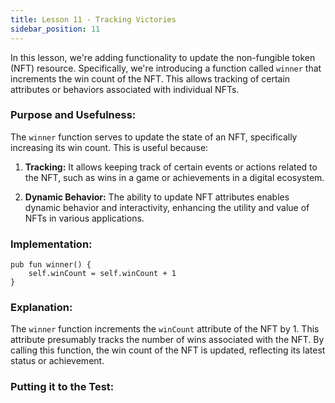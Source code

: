 ```yaml
---
title: Lesson 11 - Tracking Victories
sidebar_position: 11
---
```


In this lesson, we're adding functionality to update the non-fungible token (NFT) resource. Specifically, we're introducing a function called `winner` that increments the win count of the NFT. This allows tracking of certain attributes or behaviors associated with individual NFTs.

### **Purpose and Usefulness:**

The `winner` function serves to update the state of an NFT, specifically increasing its win count. This is useful because:

1. **Tracking:** It allows keeping track of certain events or actions related to the NFT, such as wins in a game or achievements in a digital ecosystem.

2. **Dynamic Behavior:** The ability to update NFT attributes enables dynamic behavior and interactivity, enhancing the utility and value of NFTs in various applications.

### **Implementation:**

```cadence
pub fun winner() {
    self.winCount = self.winCount + 1
}
```

### **Explanation:**

The `winner` function increments the `winCount` attribute of the NFT by 1. This attribute presumably tracks the number of wins associated with the NFT. By calling this function, the win count of the NFT is updated, reflecting its latest status or achievement.

### **Putting it to the Test:**
